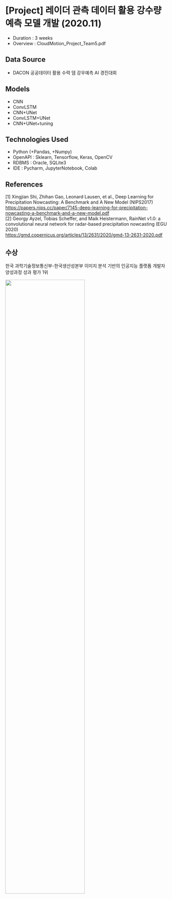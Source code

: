 # [Project] 레이더 관측 데이터 활용 강수량 예측 모델 개발 (2020.11)   
- Duration : 3 weeks
- Overview : CloudMotion_Project_Team5.pdf
   
## Data Source   
- DACON 공공데이터 활용 수력 댐 강우예측 AI 경진대회   

## Models   
- CNN   
- ConvLSTM   
- CNN+UNet   
- ConvLSTM+UNet   
- CNN+UNet+tuning   
   
## Technologies Used   
- Python (+Pandas, +Numpy)   
- OpenAPI   : Sklearn, Tensorflow, Keras, OpenCV   
- RDBMS : Oracle, SQLite3   
- IDE : Pycharm, JupyterNotebook, Colab   
   
## References   
[1] Xingjian Shi, Zhihan Gao, Leonard Lausen, et al., Deep Learning for Precipitation Nowcasting: A Benchmark and A New Model (NIPS2017)   
https://papers.nips.cc/paper/7145-deep-learning-for-precipitation-nowcasting-a-benchmark-and-a-new-model.pdf   
[2] Georgy Ayzel, Tobias Scheffer, and Maik Heistermann, RainNet v1.0: a convolutional neural network for radar-based precipitation nowcasting (EGU 2020)   
https://gmd.copernicus.org/articles/13/2631/2020/gmd-13-2631-2020.pdf   
   
## 수상
한국 과학기술정보통신부-한국생산성본부 이미지 분석 기반의 인공지능 플랫폼 개발자 양성과정 성과 평가 1위
   
<img src="https://user-images.githubusercontent.com/69300064/105973360-ffbceb80-60cf-11eb-866e-75c2b04e22db.jpg" width=70% height=70%>
